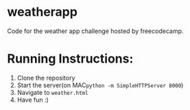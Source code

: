 # weatherapp
Code for the weather app challenge hosted by freecodecamp.

# Running Instructions:
1. Clone the repository
2. Start the server(on MAC`python -m SimpleHTTPServer 8000`)
3. Navigate to `weather.html`
4. Have fun :)
